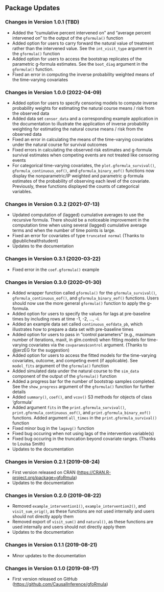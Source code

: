 ## Package Updates

### Changes in Version 1.0.1 (TBD)

-   Added the “cumulative percent intervened on” and “average percent
    intervened on” to the output of the `gformula()` function
-   Added option for users to carry forward the natural value of
    treatment rather than the intervened value. See the `int_visit_type`
    argument in the `gformula()` function
-   Added option for users to access the bootstrap replicates of the
    parametric g-formula estimates. See the `boot_diag` argument in the
    `gformula()` function.
-   Fixed an error in computing the inverse probability weighted means
    of the time-varying covariates

### Changes in Version 1.0.0 (2022-04-09)

-   Added option for users to specify censoring models to compute
    inverse probability weights for estimating the natural course means
    / risk from the observed data
-   Added data set `censor_data` and a corresponding example application
    in the documentation to illustrate the application of inverse
    probability weighting for estimating the natural course means / risk
    from the observed data
-   Fixed an error in calculating the means of the time-varying
    covariates under the natural course for survival outcomes
-   Fixed errors in calculating the observed risk estimates and
    g-formula survival estimates when competing events are not treated
    like censoring events
-   For categorical time-varying covariates, the
    `plot.gformula_survival()`, `gformula_continuous_eof()`, and
    `gformula_binary_eof()` functions now display the nonparametric/IP
    weighted and parametric g-formula estimates of the probability of
    observing each level of the covariate. Previously, these functions
    displayed the counts of categorical variables.

### Changes in Version 0.3.2 (2021-07-13)

-   Updated computation of (lagged) cumulative averages to use the
    recursive formula. There should be a noticeable improvement in the
    computation time when using several (lagged) cumulative average
    terms and when the number of time points is large.
-   Fixed an error for covariates of type `truncated normal` (Thanks to
    @publichealthstudent)
-   Updates to the documentation

### Changes in Version 0.3.1 (2020-03-22)

-   Fixed error in the `coef.gformula()` example

### Changes in Version 0.3.0 (2020-01-30)

-   Added wrapper function called `gformula()` for the
    `gformula_survival()`, `gformula_continuous_eof()`, and
    `gformula_binary_eof()` functions. Users should now use the more
    general `gformula()` function to apply the g-formula.
-   Added option for users to specify the values for lags at
    pre-baseline times by including rows at time -1, -2, …, -i.
-   Added an example data set called `continuous_eofdata_pb`, which
    illustrates how to prepare a data set with pre-baseline times
-   Added option for users to pass in “control parameters” (e.g.,
    maximum number of iterations, maxit, in glm.control) when fitting
    models for time-varying covariates via the `covparams$control`
    argument. (Thanks to @jerzEG for the suggestion)
-   Added option for users to access the fitted models for the
    time-varying covariates, outcome, and competing event (if
    applicable). See `model_fits` argument of the `gformula()` function
-   Added simulated data under the natural course to the `sim_data`
    component of the output of the `gformula()` function
-   Added a progress bar for the number of bootstrap samples completed.
    See the `show_progress` argument of the `gformula()` function for
    further details
-   Added `summary()`, `coef()`, and `vcov()` S3 methods for objects of
    class ‘gformula’
-   Added argument `fits` in the `print.gformula_survival()`,
    `print.gformula_continuous_eof()`, and `print.gformula_binary_eof()`
    functions. Added argument `all_times` in the
    `print.gformula_survival()` function
-   Fixed minor bug in the `lagavg()` function
-   Fixed bug occuring when not using lags of the intervention
    variable(s)
-   Fixed bug occuring in the truncation beyond covariate ranges.
    (Thanks to Louisa Smith)
-   Updates to the documentation

### Changes in Version 0.2.1 (2019-08-24)

-   First version released on CRAN
    (<https://CRAN.R-project.org/package=gfoRmula>)
-   Updates to the documentation

### Changes in Version 0.2.0 (2019-08-22)

-   Removed `example_intervention1()`, `example_intervention2()`, and
    `visit_sum_orig()`, as these functions are not used internally and
    users should not directly apply them
-   Removed export of `visit_sum()` and `natural()`, as these functions
    are used internally and users should not directly apply them
-   Updates to the documentation

### Changes in Version 0.1.1 (2019-08-21)

-   Minor updates to the documentation

### Changes in Version 0.1.0 (2019-08-17)

-   First version released on GitHub
    (<https://github.com/CausalInference/gfoRmula>)
